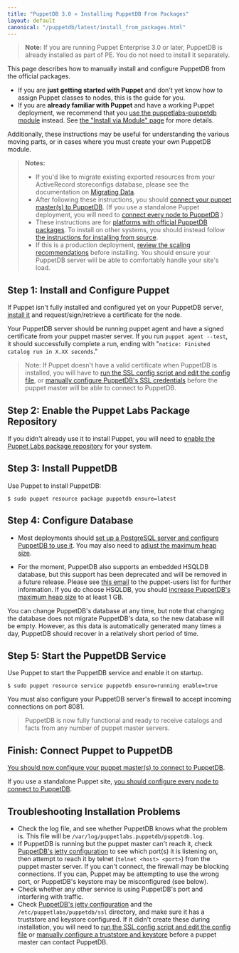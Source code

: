 ```yaml
---
title: "PuppetDB 3.0 » Installing PuppetDB From Packages"
layout: default
canonical: "/puppetdb/latest/install_from_packages.html"
---
```


[connect_master]: ./connect_puppet_master.html
[connect_apply]: ./connect_puppet_apply.html
[keystore_instructions]: ./install_from_source.html#step-3-option-b-manually-create-a-keystore-and-truststore
[ssl_script]: ./install_from_source.html#step-3-option-a-run-the-ssl-configuration-script
[configure_postgres]: ./configure.html#using-postgresql
[configure_heap]: ./configure.html#configuring-the-java-heap-size
[configure_jetty]: ./configure.html#jetty-http-settings
[hsqldb_deprecation_mail]: https://groups.google.com/d/msg/puppet-users/8K5sPqNgErM/8PI5pjI5iRgJ
[requirements]: ./index.html#standard-install-rhel-centos-debian-ubuntu-or-fedora
[module]: ./install_via_module.html
[migrating]: ./migrate.html


> **Note:** If you are running Puppet Enterprise 3.0 or later, PuppetDB is already installed as part of PE. You do not need to install it separately.

This page describes how to manually install and configure PuppetDB from the official packages.

* If you are **just getting started with Puppet** and don't yet know how to assign Puppet classes to nodes, this is the guide for you.
* If you are **already familiar with Puppet** and have a working Puppet deployment, we recommend that you [use the puppetlabs-puppetdb module][module] instead. See [the "Install via Module" page][module] for more details.

Additionally, these instructions may be useful for understanding the various moving parts, or in cases where you must create your own PuppetDB module.

> **Notes:**
>
> * If you'd like to migrate existing exported resources from your ActiveRecord storeconfigs database, please see the documentation on [Migrating Data][migrating].
> * After following these instructions, you should [connect your puppet master(s) to PuppetDB][connect_master]. (If you use a standalone Puppet deployment, you will need to [connect every node to PuppetDB][connect_apply].)
> * These instructions are for [platforms with official PuppetDB packages][requirements]. To install on other systems, you should instead follow [the instructions for installing from source](./install_from_source.html).
> * If this is a production deployment, [review the scaling recommendations](./scaling_recommendations.html) before installing. You should ensure your PuppetDB server will be able to comfortably handle your site's load.

Step 1: Install and Configure Puppet
-----
If Puppet isn't fully installed and configured yet on your PuppetDB server, [install it][installpuppet] and request/sign/retrieve a certificate for the node.

[installpuppet]: /puppet/latest/reference/install_pre.html

Your PuppetDB server should be running puppet agent and have a signed certificate from your puppet master server. If you run `puppet agent --test`, it should successfully complete a run, ending with "`notice: Finished catalog run in X.XX seconds`."


> Note: If Puppet doesn't have a valid certificate when PuppetDB is installed, you will have to [run the SSL config script and edit the config file][ssl_script], or [manually configure PuppetDB's SSL credentials][keystore_instructions] before the puppet master will be able to connect to PuppetDB.

Step 2: Enable the Puppet Labs Package Repository
-----

If you didn't already use it to install Puppet, you will need to [enable the Puppet Labs package repository](/guides/puppetlabs_package_repositories.html) for your system.


Step 3: Install PuppetDB
-----

Use Puppet to install PuppetDB:

    $ sudo puppet resource package puppetdb ensure=latest


Step 4: Configure Database
-----

- Most deployments should
  [set up a PostgreSQL server and configure PuppetDB to use it][configure_postgres]. You
  may also need to [adjust the maximum heap size][configure_heap].

- For the moment, PuppetDB also supports an embedded HSQLDB database,
  but this support has been deprecated and will be removed in a future
  release. Please see [this email][hsqldb_deprecation_mail] to the
  puppet-users list for further information.  If you do choose HSQLDB,
  you should [increase PuppetDB's maximum heap size][configure_heap]
  to at least 1 GB.

You can change PuppetDB's database at any time, but note that changing the database does not migrate PuppetDB's data, so the new database will be empty. However, as this data is automatically generated many times a day, PuppetDB should recover in a relatively short period of time.

Step 5: Start the PuppetDB Service
-----

Use Puppet to start the PuppetDB service and enable it on startup.

    $ sudo puppet resource service puppetdb ensure=running enable=true

You must also configure your PuppetDB server's firewall to accept incoming connections on port 8081.

> PuppetDB is now fully functional and ready to receive catalogs and facts from any number of puppet master servers.


Finish: Connect Puppet to PuppetDB
-----

[You should now configure your puppet master(s) to connect to PuppetDB][connect_master].

If you use a standalone Puppet site, [you should configure every node to connect to PuppetDB][connect_apply].

Troubleshooting Installation Problems
-----

* Check the log file, and see whether PuppetDB knows what the problem is. This file will be `/var/log/puppetlabs.puppetdb/puppetdb.log`.
* If PuppetDB is running but the puppet master can't reach it, check [PuppetDB's jetty configuration][configure_jetty] to see which port(s) it is listening on, then attempt to reach it by telnet (`telnet <host> <port>`) from the puppet master server. If you can't connect, the firewall may be blocking connections. If you can, Puppet may be attempting to use the wrong port, or PuppetDB's keystore may be misconfigured (see below).
* Check whether any other service is using PuppetDB's port and interfering with traffic.
* Check [PuppetDB's jetty configuration][configure_jetty] and the `/etc/puppetlabs/puppetdb/ssl` directory, and make sure it has a truststore and keystore configured. If it didn't create these during installation, you will need to [run the SSL config script and edit the config file][ssl_script] or [manually configure a truststore and keystore][keystore_instructions] before a puppet master can contact PuppetDB.
